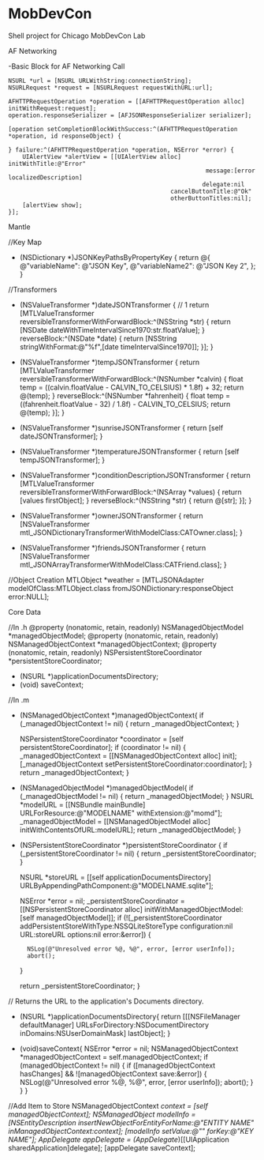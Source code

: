 MobDevCon
=========

Shell project for Chicago MobDevCon Lab

AF Networking

-Basic Block for AF Networking Call

    NSURL *url = [NSURL URLWithString:connectionString];
    NSURLRequest *request = [NSURLRequest requestWithURL:url];
    
    AFHTTPRequestOperation *operation = [[AFHTTPRequestOperation alloc] initWithRequest:request];
    operation.responseSerializer = [AFJSONResponseSerializer serializer];
    
    [operation setCompletionBlockWithSuccess:^(AFHTTPRequestOperation *operation, id responseObject) {
        
    } failure:^(AFHTTPRequestOperation *operation, NSError *error) {
        UIAlertView *alertView = [[UIAlertView alloc] initWithTitle:@"Error"
                                                            message:[error localizedDescription]
                                                           delegate:nil
                                                  cancelButtonTitle:@"Ok"
                                                  otherButtonTitles:nil];
        [alertView show];
    }];

Mantle

//Key Map
+ (NSDictionary *)JSONKeyPathsByPropertyKey {
    return @{
             @"variableName": @"JSON Key",
             @"variableName2": @"JSON Key 2",
             };
}

//Transformers
+ (NSValueTransformer *)dateJSONTransformer {
    // 1
    return [MTLValueTransformer reversibleTransformerWithForwardBlock:^(NSString *str) {
        return [NSDate dateWithTimeIntervalSince1970:str.floatValue];
    } reverseBlock:^(NSDate *date) {
        return [NSString stringWithFormat:@"%f",[date timeIntervalSince1970]];
    }];
}

+ (NSValueTransformer *)tempJSONTransformer {
    return [MTLValueTransformer reversibleTransformerWithForwardBlock:^(NSNumber *calvin) {
        float temp = ((calvin.floatValue - CALVIN_TO_CELSIUS) * 1.8f) + 32;
        return @(temp);
    } reverseBlock:^(NSNumber *fahrenheit) {
        float temp = ((fahrenheit.floatValue - 32) / 1.8f) - CALVIN_TO_CELSIUS;
        return @(temp);
    }];
}

+ (NSValueTransformer *)sunriseJSONTransformer {
    return [self dateJSONTransformer];
}

+ (NSValueTransformer *)temperatureJSONTransformer {
    return [self tempJSONTransformer];
}

+ (NSValueTransformer *)conditionDescriptionJSONTransformer {
    return [MTLValueTransformer reversibleTransformerWithForwardBlock:^(NSArray *values) {
        return [values firstObject];
    } reverseBlock:^(NSString *str) {
        return @[str];
    }];
}

+ (NSValueTransformer *)ownerJSONTransformer {
    return [NSValueTransformer mtl_JSONDictionaryTransformerWithModelClass:CATOwner.class];
}

+ (NSValueTransformer *)friendsJSONTransformer {
    return [NSValueTransformer mtl_JSONArrayTransformerWithModelClass:CATFriend.class];
}

//Object Creation
MTLObject *weather = [MTLJSONAdapter modelOfClass:MTLObject.class fromJSONDictionary:responseObject error:NULL];

Core Data

//In .h
@property (nonatomic, retain, readonly) NSManagedObjectModel *managedObjectModel;
@property (nonatomic, retain, readonly) NSManagedObjectContext *managedObjectContext;
@property (nonatomic, retain, readonly) NSPersistentStoreCoordinator *persistentStoreCoordinator;

- (NSURL *)applicationDocumentsDirectory;
- (void) saveContext;

//In .m
- (NSManagedObjectContext *)managedObjectContext{
    if (_managedObjectContext != nil) {
        return _managedObjectContext;
    }
    
    NSPersistentStoreCoordinator *coordinator = [self persistentStoreCoordinator];
    if (coordinator != nil) {
        _managedObjectContext = [[NSManagedObjectContext alloc] init];
        [_managedObjectContext setPersistentStoreCoordinator:coordinator];
    }
    return _managedObjectContext;
}

- (NSManagedObjectModel *)managedObjectModel{
    if (_managedObjectModel != nil) {
        return _managedObjectModel;
    }
    NSURL *modelURL = [[NSBundle mainBundle] URLForResource:@"MODELNAME" withExtension:@"momd"];
    _managedObjectModel = [[NSManagedObjectModel alloc] initWithContentsOfURL:modelURL];
    return _managedObjectModel;
}

- (NSPersistentStoreCoordinator *)persistentStoreCoordinator
{
    if (_persistentStoreCoordinator != nil) {
        return _persistentStoreCoordinator;
    }
    
    NSURL *storeURL = [[self applicationDocumentsDirectory] URLByAppendingPathComponent:@"MODELNAME.sqlite"];
    
    NSError *error = nil;
    _persistentStoreCoordinator = [[NSPersistentStoreCoordinator alloc] initWithManagedObjectModel:[self managedObjectModel]];
    if (![_persistentStoreCoordinator addPersistentStoreWithType:NSSQLiteStoreType configuration:nil URL:storeURL options:nil error:&error]) {
        
        NSLog(@"Unresolved error %@, %@", error, [error userInfo]);
        abort();
    }
    
    return _persistentStoreCoordinator;
}

// Returns the URL to the application's Documents directory.
- (NSURL *)applicationDocumentsDirectory{
    return [[[NSFileManager defaultManager] URLsForDirectory:NSDocumentDirectory inDomains:NSUserDomainMask] lastObject];
}

- (void)saveContext{
    NSError *error = nil;
    NSManagedObjectContext *managedObjectContext = self.managedObjectContext;
    if (managedObjectContext != nil) {
        if ([managedObjectContext hasChanges] && ![managedObjectContext save:&error]) {
            NSLog(@"Unresolved error %@, %@", error, [error userInfo]);
            abort();
        }
    }
}

//Add Item to Store
    NSManagedObjectContext *context = [self managedObjectContext];
    NSManagedObject *modelInfo = [NSEntityDescription
                                       insertNewObjectForEntityForName:@"ENTITY NAME"
                                       inManagedObjectContext:context];
    [modelInfo setValue:@"" forKey:@"KEY NAME"];
    AppDelegate* appDelegate = (AppDelegate*)[[UIApplication sharedApplication]delegate];
    [appDelegate saveContext];
